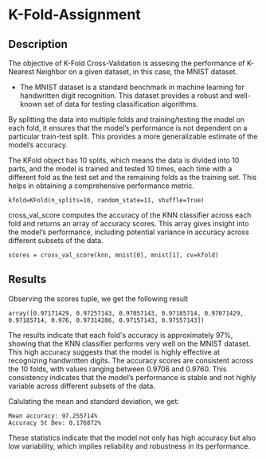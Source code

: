 # K-Fold-Assignment

## Description
The objective of K-Fold Cross-Validation is assesing the performance of K-Nearest Neighbor on a given dataset, in this case, the MNIST dataset. 
* The MNIST dataset is a standard benchmark in machine learning for handwritten digit recognition. This dataset provides a robust and well-known set of data for testing classification algorithms.

By splitting the data into multiple folds and training/testing the model on each fold, it ensures that the model’s performance is not dependent on a particular train-test split. This provides a more generalizable estimate of the model’s accuracy.

The KFold object has 10 splits, which means the data is divided into 10 parts, and the model is trained and tested 10 times, each time with a different fold as the test set and the remaining folds as the training set. This helps in obtaining a comprehensive performance metric.
```
kfold=KFold(n_splits=10, random_state=11, shuffle=True)
```

cross_val_score computes the accuracy of the KNN classifier across each fold and returns an array of accuracy scores. This array gives insight into the model’s performance, including potential variance in accuracy across different subsets of the data.
```
scores = cross_val_score(knn, mnist[0], mnist[1], cv=kfold)
```

## Results
Observing the scores tuple, we get the following result
```
array([0.97171429, 0.97257143, 0.97057143, 0.97185714, 0.97071429, 0.97185714, 0.976, 0.97314286, 0.97157143, 0.97557143])
```
The results indicate that each fold's accuracy is approximately 97%, showing that the KNN classifier performs very well on the MNIST dataset. This high accuracy suggests that the model is highly effective at recognizing handwritten digits. The accuracy scores are consistent across the 10 folds, with values ranging between 0.9706 and 0.9760. This consistency indicates that the model’s performance is stable and not highly variable across different subsets of the data.

Calulating the mean and standard deviation, we get:
```
Mean accuracy: 97.255714%
Accuracy St Dev: 0.176872%
```
These statistics indicate that the model not only has high accuracy but also low variability, which implies reliability and robustness in its performance.

